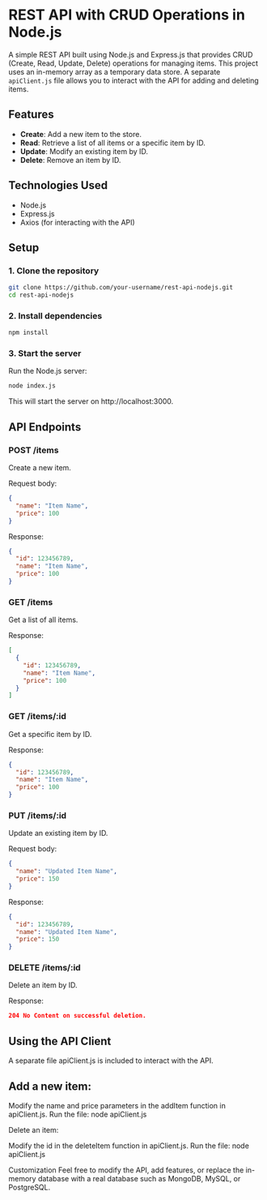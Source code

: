 # REST API with CRUD Operations in Node.js

A simple REST API built using Node.js and Express.js that provides CRUD (Create, Read, Update, Delete) operations for managing items. This project uses an in-memory array as a temporary data store. A separate `apiClient.js` file allows you to interact with the API for adding and deleting items.

## Features

- **Create**: Add a new item to the store.
- **Read**: Retrieve a list of all items or a specific item by ID.
- **Update**: Modify an existing item by ID.
- **Delete**: Remove an item by ID.
  
## Technologies Used

- Node.js
- Express.js
- Axios (for interacting with the API)

## Setup

### 1. Clone the repository

```bash
git clone https://github.com/your-username/rest-api-nodejs.git
cd rest-api-nodejs
```
### 2. Install dependencies
```bash
npm install
```
### 3. Start the server
Run the Node.js server:
```bash
node index.js
```
This will start the server on http://localhost:3000.

## API Endpoints
### POST /items
Create a new item.

Request body:

```json
{
  "name": "Item Name",
  "price": 100
}
```

Response:
```json
{
  "id": 123456789,
  "name": "Item Name",
  "price": 100
}
```

### GET /items
Get a list of all items.

Response:
```json
[
  {
    "id": 123456789,
    "name": "Item Name",
    "price": 100
  }
]
```

### GET /items/:id
Get a specific item by ID.

Response:
```json
{
  "id": 123456789,
  "name": "Item Name",
  "price": 100
}
```

### PUT /items/:id
Update an existing item by ID.

Request body:
```json
{
  "name": "Updated Item Name",
  "price": 150
}
```

Response:
```json
{
  "id": 123456789,
  "name": "Updated Item Name",
  "price": 150
}
```

### DELETE /items/:id
Delete an item by ID.

Response:
```json
204 No Content on successful deletion.
```

## Using the API Client

A separate file apiClient.js is included to interact with the API.

## Add a new item:

Modify the name and price parameters in the addItem function in apiClient.js.
Run the file: node apiClient.js

Delete an item:

Modify the id in the deleteItem function in apiClient.js.
Run the file: node apiClient.js

Customization
Feel free to modify the API, add features, or replace the in-memory database with a real database such as MongoDB, MySQL, or PostgreSQL.

